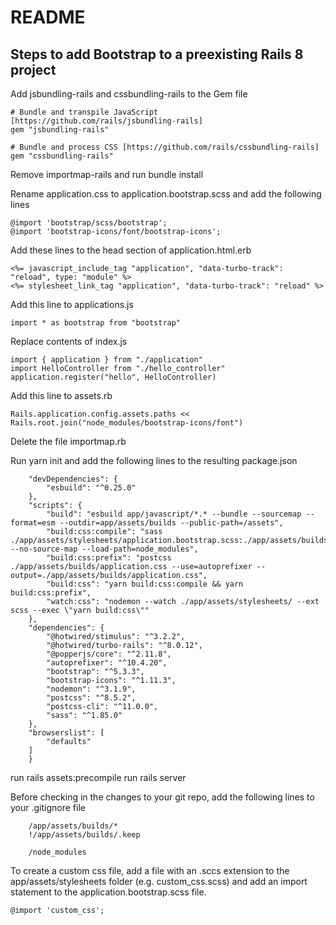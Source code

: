 # README

## Steps to add Bootstrap to a preexisting Rails 8 project

Add jsbundling-rails and cssbundling-rails to the Gem file

    # Bundle and transpile JavaScript [https://github.com/rails/jsbundling-rails]
    gem "jsbundling-rails"

    # Bundle and process CSS [https://github.com/rails/cssbundling-rails]
    gem "cssbundling-rails"

Remove importmap-rails and run bundle install

Rename application.css to application.bootstrap.scss and add the following lines

    @import 'bootstrap/scss/bootstrap';
    @import 'bootstrap-icons/font/bootstrap-icons';

Add these lines to the head section of application.html.erb

    <%= javascript_include_tag "application", "data-turbo-track": "reload", type: "module" %>
    <%= stylesheet_link_tag "application", "data-turbo-track": "reload" %>

Add this line to applications.js

    import * as bootstrap from "bootstrap"

Replace contents of index.js

    import { application } from "./application"
    import HelloController from "./hello_controller"
    application.register("hello", HelloController)

Add this line to assets.rb

    Rails.application.config.assets.paths << Rails.root.join("node_modules/bootstrap-icons/font")

Delete the file importmap.rb

Run yarn init and add the following lines to the resulting package.json

```    {
    "devDependencies": {
        "esbuild": "^0.25.0"
    },
    "scripts": {
        "build": "esbuild app/javascript/*.* --bundle --sourcemap --format=esm --outdir=app/assets/builds --public-path=/assets",
        "build:css:compile": "sass ./app/assets/stylesheets/application.bootstrap.scss:./app/assets/builds/application.css --no-source-map --load-path=node_modules",
        "build:css:prefix": "postcss ./app/assets/builds/application.css --use=autoprefixer --output=./app/assets/builds/application.css",
        "build:css": "yarn build:css:compile && yarn build:css:prefix",
        "watch:css": "nodemon --watch ./app/assets/stylesheets/ --ext scss --exec \"yarn build:css\""
    },
    "dependencies": {
        "@hotwired/stimulus": "^3.2.2",
        "@hotwired/turbo-rails": "^8.0.12",
        "@popperjs/core": "^2.11.8",
        "autoprefixer": "^10.4.20",
        "bootstrap": "^5.3.3",
        "bootstrap-icons": "^1.11.3",
        "nodemon": "^3.1.9",
        "postcss": "^8.5.2",
        "postcss-cli": "^11.0.0",
        "sass": "^1.85.0"
    },
    "browserslist": [
        "defaults"
    ]
    }
```

run rails assets:precompile
run rails server

Before checking in the changes to your git repo, add the following lines to your .gitignore file

```    # ignore precompiled assets
    /app/assets/builds/*
    !/app/assets/builds/.keep

    /node_modules

```

To create a custom css file, add a file with an .sccs extension to the app/assets/stylesheets folder (e.g. custom_css.scss) and add an import statement to the application.bootstrap.scss file.

    @import 'custom_css';


